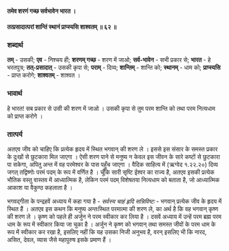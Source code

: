 #### तमेव शरणं गच्छ सर्वभावेन भारत ।
#### तत्प्रसादात्परां शान्तिं स्थानं प्राप्स्यसि शाश्वतम् ॥ ६२ ॥

### शब्दार्थ

**तम्** - उसकी; **एव** - निश्चय ही; **शरणम् गच्छ** - शरण में जाओ; **सर्व-भावेन** - सभी प्रकार से; **भारत** - हे भरतपुत्र; **तत्-प्रसादात्** - उसकी कृपा से; **पराम्** - दिव्य; **शान्तिम्** - शान्ति को; **स्थानम्** - धाम को; **प्राप्स्यसि** - प्राप्त करोगे; **शाश्वतम्** - शाश्वत ।

### भावार्थ

हे भारत! सब प्रकार से उसी की शरण में जाओ । उसकी कृपा से तुम परम शान्ति को तथा परम नित्यधाम को प्राप्त करोगे ।

### तात्पर्य

अतएव जीव को चाहिए कि प्रत्येक हृदय में स्थित भगवान् की शरण ले । इससे इस संसार के समस्त प्रकार के दुःखों से छुटकारा मिल जाएगा । ऐसी शरण पाने से मनुष्य न केवल इस जीवन के सारे कष्टों से छुटकारा पा सकेगा, अपितु अन्त में वह परमेश्वर के पास पहुँच जाएगा । वैदिक साहित्य में (ऋग्वेद १.२२.२०) दिव्य जगत् तद्विष्णोः परमं पदम् के रूप में वर्णित है । चूँकि सारी सृष्टि ईश्वर का राज्य है, अतएव इसकी प्रत्येक भौतिक वस्तु वास्तव में आध्यात्मिक है, लेकिन परमं पदम् विशेषतया नित्यधाम को बताता है, जो आध्यात्मिक आकाश या वैकुण्ठ कहलाता है ।

भगवद्गीता के पन्द्रहवें अध्याय में कहा गया है - *सर्वस्य चाहं हृदि सन्निविष्टः* - भगवान् प्रत्येक जीव के हृदय में स्थित हैं । अतएव इस कथन कि मनुष्य अन्तःस्थित परमात्मा की शरण ले, का अर्थ है कि वह भगवान् कृष्ण की शरण ले । कृष्ण को पहले ही अर्जुन ने परम स्वीकार कर लिया है । दसवें अध्याय में उन्हें परम ब्रह्म परम धाम के रूप में स्वीकार किया जा चुका है । अर्जुन ने कृष्ण को भगवान् तथा समस्त जीवों के परम धाम के रूप में स्वीकार कर रखा है, इसलिए नहीं कि यह उसका निजी अनुभव है, वरन् इसलिए भी कि नारद, असित, देवल, व्यास जैसे महापुरुष इसके प्रमाण हैं ।